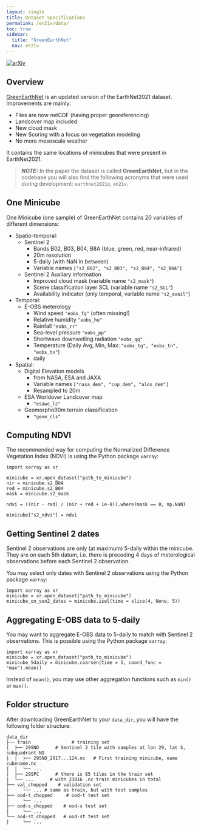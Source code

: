 ```yaml
---
layout: single
title: Dataset Specifications
permalink: /en21x/data/
toc: true
sidebar:
  title: "GreenEarthNet"
  nav: en21x
---
```


[![arXiv](https://img.shields.io/badge/arXiv-2303.16198-b31b1b.svg)](https://arxiv.org/abs/2303.16198)

## Overview

[GreenEarthNet](https://arxiv.org/abs/2303.16198) is an updated version of the EarthNet2021 dataset. Improvements are mainly:

- Files are now netCDF (having proper georeferencing)
- Landcover map included
- New cloud mask
- New Scoring with a focus on vegetation modeling
- No more mesoscale weather

It contains the same locations of minicubes that were present in EarthNet2021.

> **_NOTE:_**  In the paper the dataset is called **GreenEarthNet**, but in the codebase you will also find the following acronyms that were used during development: `earthnet2021x`, `en21x`.

## One Minicube

One Minicube (one sample) of GreenEarthNet contains 20 variables of different dimensions:

- Spatio-temporal:
    - Sentinel 2
        - Bands B02, B03, B04, B8A (blue, green, red, near-infrared)
        - 20m resolution
        - 5-daily (with NaN in between)
        - Variable names `["s2_B02", "s2_B03", "s2_B04", "s2_B8A"]`
    - Sentinel 2 Auxilary information
        - Improved cloud mask (variable name `"s2_mask"`)
        - Scene classification layer SCL (variable name `"s2_SCL"`)
        - Availability indicator (only temporal, variable name `"s2_avail"`)
- Temporal:
    - E-OBS meterology
        - Wind speed `"eobs_fg"` (often missing!)
        - Relative humidity `"eobs_hu"`
        - Rainfall `"eobs_rr"`
        - Sea-level pressure `"eobs_pp"`
        - Shortwave downwelling radiation `"eobs_qq"`
        - Temperature (Daily Avg, Min, Max: `"eobs_tg", "eobs_tn", "eobs_tx"`)
        - daily
- Spatial:
    - Digital Elevation models
        - from NASA, ESA and JAXA
        - Variable names `["nasa_dem", "cop_dem", "alos_dem"]`
        - Resampled to 20m
    - ESA Worldover Landcover map
        - `"esawc_lc"`
    - Geomorpho90m terrain classification
        - `"geom_cls"`

## Computing NDVI

The recommended way for computing the Normalized Difference Vegetation Index (NDVI) is using the Python package `xarray`:

```
import xarray as xr

minicube = xr.open_dataset("path_to_minicube")
nir = minicube.s2_B8A
red = minicube.s2_B04
mask = minicube.s2_mask

ndvi = ((nir - red) / (nir + red + 1e-8)).where(mask == 0, np.NaN)

minicube["s2_ndvi"] = ndvi
```

## Getting Sentinel 2 dates

Sentinel 2 observations are only (at maximum) 5-daily within the minicube. They are on each 5th datum, i.e. there is preceding 4 days of meterological observations before each Sentinel 2 observation.

You may select only dates with Sentinel 2 observations using the Python package `xarray`:

```
import xarray as xr
minicube = xr.open_dataset("path_to_minicube")
minicube_on_sen2_dates = minicube.isel(time = slice(4, None, 5))
```

## Aggregating E-OBS data to 5-daily

You may want to aggregate E-OBS data to 5-daily to match with Sentinel 2 observations. This is possible using the Python package `xarray`:

```
import xarray as xr
minicube = xr.open_dataset("path_to_minicube")
minicube_5daily = minicube.coarsen(time = 5, coord_func = "max").mean()
```

Instead of `mean()`, you may use other aggregation functions such as `min()` or `max()`.


## Folder structure

After downloading GreenEarthNet to your `data_dir`, you will have the following folder structure:
```
data_dir
├── train   			# training set
|  ├── 29SND      # Sentinel 2 tile with samples at lon 29, lat S, subquadrant ND
|  |  ├── 29SND_2017...124.nc 	# First training minicube, name cubename.nc
|  |  └── ...
|  ├── 29SPC      # there is 85 tiles in the train set
|  └── ...      # with 23816 .nc train minicubes in total
├── val_chopped    # validation set
|     └── ... # same as train, but with test samples
├── ood-t_chopped     # ood-t test set
|     └── ...
├── ood-s_chopped    # ood-s test set
|     └── ...
└── ood-st_chopped   # ood-st test set
|     └── ...

```